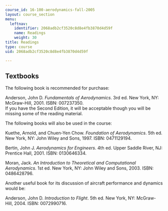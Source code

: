 ```yaml
---
course_id: 16-100-aerodynamics-fall-2005
layout: course_section
menu:
  leftnav:
    identifier: 2068adb2cf3520c8d8e4fb3870d4d59f
    name: Readings
    weight: 30
title: Readings
type: course
uid: 2068adb2cf3520c8d8e4fb3870d4d59f

---
```


Textbooks
---------

The following book is recommended for purchase:

Anderson, John D. _Fundamentals of Aerodynamics_. 3rd ed. New York, NY: McGraw-Hill, 2001. ISBN: 007237350.  
If you have the Second Edition, it will be acceptable though you will be missing some of the reading material.

The following books will also be used in the course:

Kuethe, Arnold, and Chuen-Yen Chow. _Foundation of Aerodynamics_. 5th ed. New York, NY: John Wiley and Sons, 1997. ISBN: 0471129194.

Bertin, John J. _Aerodynamics for Engineers_. 4th ed. Upper Saddle River, NJ: Prentice Hall, 2001. ISBN: 0130646334.

Moran, Jack. _An Introduction to Theoretical and Computational Aerodynamics_. 1st ed. New York, NY: John Wiley and Sons, 2003. ISBN: 0486428796.

Another useful book for its discussion of aircraft performance and dynamics would be:

Anderson, John D. _Introduction to Flight_. 5th ed. New York, NY: McGraw-Hill, 2004. ISBN: 0072990716.